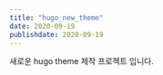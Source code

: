 ```yaml
---
title: "hugo_new_theme"
date: 2020-09-19
publishdate: 2020-09-19
---
```


새로운 hugo theme 제작 프로젝트 입니다.